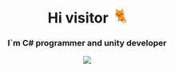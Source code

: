 <h1 align="center"> 
  Hi visitor
  <img src="https://github.com/Kot-Alenya/Kot-Alenya/blob/main/Cat_Greeting.gif" height="32"/>
</h1> 

<h3 align="center"> 
  I`m C# programmer and unity developer
</h3>

<div align="center">
  <img width="550" src="https://github-readme-stats.vercel.app/api?username=Kot-Alenya&show_icons=true&theme=codeSTACKr">
</div>
